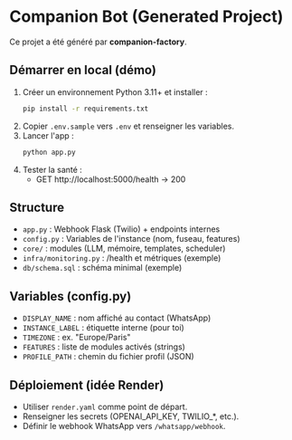 # Companion Bot (Generated Project)

Ce projet a été généré par **companion-factory**.

## Démarrer en local (démo)
1) Créer un environnement Python 3.11+ et installer :
   ```bash
   pip install -r requirements.txt
   ```
2) Copier `.env.sample` vers `.env` et renseigner les variables.
3) Lancer l'app :
   ```bash
   python app.py
   ```
4) Tester la santé :
   - GET http://localhost:5000/health  → 200

## Structure
- `app.py` : Webhook Flask (Twilio) + endpoints internes
- `config.py` : Variables de l'instance (nom, fuseau, features)
- `core/` : modules (LLM, mémoire, templates, scheduler)
- `infra/monitoring.py` : /health et métriques (exemple)
- `db/schema.sql` : schéma minimal (exemple)

## Variables (config.py)
- `DISPLAY_NAME` : nom affiché au contact (WhatsApp)
- `INSTANCE_LABEL` : étiquette interne (pour toi)
- `TIMEZONE` : ex. "Europe/Paris"
- `FEATURES` : liste de modules activés (strings)
- `PROFILE_PATH` : chemin du fichier profil (JSON)

## Déploiement (idée Render)
- Utiliser `render.yaml` comme point de départ.
- Renseigner les secrets (OPENAI_API_KEY, TWILIO_*, etc.).
- Définir le webhook WhatsApp vers `/whatsapp/webhook`.
